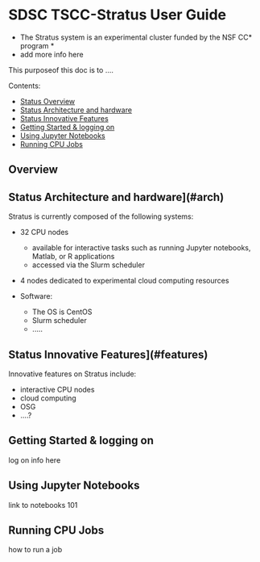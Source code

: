 # SDSC TSCC-Stratus User Guide

* The Stratus system is an experimental cluster funded by the NSF CC* program *
* add more info here

This purposeof this doc is to ....

<a name="top">Contents:
* [Status Overview](#overview)
* [Status Architecture and hardware](#arch)
* [Status Innovative Features](#features)
* [Getting Started & logging on](#get-start)
* [Using Jupyter Notebooks](#notebooks)
* [Running CPU Jobs](#run-jobs)
 
 
## Overview <a name="overview"></a>

## Status Architecture and hardware]<a name="overview"></a>(#arch)

Stratus is currently composed of the following systems:
* 32 CPU nodes 
  * available for interactive tasks such as running Jupyter notebooks, Matlab, or R applications
  * accessed via the Slurm scheduler
* 4 nodes dedicated to experimental cloud computing resources

* Software:
   * The OS is CentOS
   * Slurm scheduler
   * .....

## Status Innovative Features]<a name="overview"></a>(#features)

Innovative features on Stratus include:  
* interactive CPU nodes
* cloud computing
* OSG
* ....?


## Getting Started & logging on<a name="overview"></a>
log on info here

## Using Jupyter Notebooks<a name="notebooks"></a>
link to notebooks 101

## Running CPU Jobs<a name="run-jobs"></a>
how to run a job
